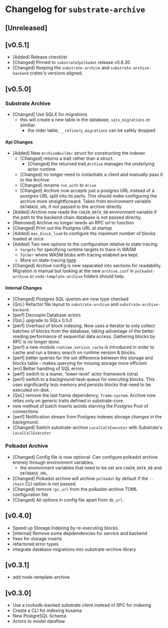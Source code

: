 # Changelog for `substrate-archive`

## **[Unreleased]**

## **[v0.5.1]**

- [Added] Release checklist
- [Changed] Pinned to `substrate`/`polkadot` release v0.8.30
- [Changed] Keeping the `substrate-archive` and `substrate-archive-backend` crates's versions aligned.

## [v0.5.0]

### Substrate Archive

- [Changed] Use SQLX for migrations
  - this will create a new table in the database, `sqlx_migrations` or similiar.
    - the older table, `__refinery_migrations` can be safely dropped

#### Api Changes

- [Added] New `ArchiveBuilder` struct for constructing the indexer.
  - [Changed] returns a trait rather than a struct.
    - [Changed] the returned trait,`Archive` manages the underlying actor runtime
  - [Changed] no longer need to instantiate a client and manually pass it to the Archive
  - [Changed] rename `run_with` to `drive`
  - [Changed] Archive now accepts just a postgres URL instead of a postgres URL split into its parts. This should
  make configuring the archive more straightforward. Takes from environment variable `DATABASE_URL` if not passed to the
  archive directly
- [Added] Archive now reads the `CHAIN_DATA_DB` environment variable if the path to the backend chain database is not passed directly.
- [Removed] Archive no longer needs an RPC url to function
- [Changed] Print out the Postgres URL at startup
- [Added] `max_block_load` to configure the maximum number of blocks loaded at once
- [Added] Two new options to the configuration relative to state tracing:
  - `targets` for specifying runtime targets to trace in WASM
  - `folder` where WASM blobs with tracing enabled are kept.
  - More on state-tracing [here](https://github.com/paritytech/substrate-archive/wiki/6.\)-State-Tracing-&-Balance-Reconciliation)
- [Changed] Archive config is now separated into sections for readability. Migration is manual but looking at the new `archive.conf` in `polkadot-archive` or `node-template-archive` folders should help.

#### Internal Changes

- [Changed] Postgres SQL queries are now type checked
- [QoL] Refactor file layout to `substrate-archive` and `substrate-archive-backend`.
- [perf] Decouple Database actors
- [QoL] upgrade to SQLx 0.5.0
- [perf] Overhaul of block indexing. Now uses a Iterator to only collect batches of blocks from the database,
taking advantage of the better reading performance of sequential data access. Gathering blocks by RPC is no longer done.
- [perf] a new module `runtime_version_cache` is introduced in order to cache and run a binary search on runtime version & blocks.
- [perf] better queries for the set difference between the storage and blocks table - makes querying for missing storage more efficient
- [err] Better handling of SQL errors
- [perf] switch to a leaner, 'lower-level' actor framework (xtra)
- [perf] switch to a background-task-queue for executing blocks. This uses significantly less memory and
  persists blocks that need to be executed on-disk.
- [QoL] remove the last frame dependency, `frame-system`. Archive now relies only on generic traits defined in substrate-core.
- new method of batch inserts avoids starving the Postgres Pool of connections
- [perf] Notification stream from Postgres indexes storage changes in the background.
- [Changed] Switch substrate-archive `LocalCallExecutor` with Substrate's `LocalCallExecutor`

### Polkadot Archive

- [Changed] Config file is now optional. Can configure polkadot archive entirely through environment variables.
  - the environment variables that need to be set are `CHAIN_DATA_DB` and `DATABASE_URL`.
- [Changed] Polkadot archive will archive `polkadot` by default if the `--chain` CLI option is not passed.
- [Changed] remove `rpc_url` from the polkadot-archive TOML configuration file
- [Changed] All options in config file apart from `db_url`.

## [v0.4.0]

- Speed up Storage Indexing by re-executing blocks
- [internal] Remove some depdendencies for service and backend
- fixes for storage inserts
- refactored error types
- integrate database migrations into substrate-archive library

## **[v0.3.1]**

- add node-template-archive

## **[v0.3.0]**

- Use a rocksdb-backed substrate client instead of RPC for indexing
- Create a CLI for indexing kusama
- New PostgreSQL Schema
- Actors to model dataflow
